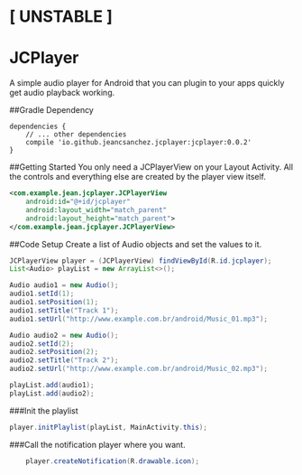 # [ UNSTABLE ]

# JCPlayer
A simple audio player for Android that you can plugin to your apps quickly get audio playback working.


##Gradle Dependency
```Gradle
dependencies {
    // ... other dependencies
    compile 'io.github.jeancsanchez.jcplayer:jcplayer:0.0.2'
}
```


##Getting Started
You only need  a JCPlayerView on your Layout Activity. All the controls and everything else are created by the player view itself.
```xml
<com.example.jean.jcplayer.JCPlayerView
    android:id="@+id/jcplayer"
    android:layout_width="match_parent"
    android:layout_height="match_parent">
</com.example.jean.jcplayer.JCPlayerView>
```

##Code Setup
Create a list of Audio objects and set the values to it.
```Java
JCPlayerView player = (JCPlayerView) findViewById(R.id.jcplayer);
List<Audio> playList = new ArrayList<>();

Audio audio1 = new Audio();
audio1.setId(1);
audio1.setPosition(1);
audio1.setTitle("Track 1");
audio1.setUrl("http://www.example.com.br/android/Music_01.mp3");

Audio audio2 = new Audio();
audio2.setId(2);
audio2.setPosition(2);
audio2.setTitle("Track 2");
audio2.setUrl("http://www.example.com.br/android/Music_02.mp3");

playList.add(audio1);
playList.add(audio2);
```

###Init the playlist
```java
player.initPlaylist(playList, MainActivity.this);
```

###Call the notification player where you want.
```java
    player.createNotification(R.drawable.icon);
```
